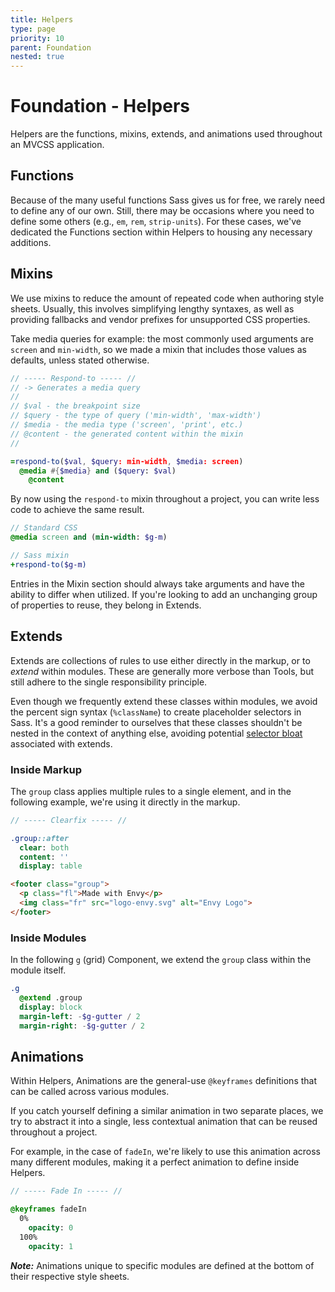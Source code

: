 ```yaml
---
title: Helpers
type: page
priority: 10
parent: Foundation
nested: true
---
```


Foundation - Helpers
====================

Helpers are the functions, mixins, extends, and animations used throughout an MVCSS application.

Functions
---------

Because of the many useful functions Sass gives us for free, we rarely need to define any of our own. Still, there may be occasions where you need to define some others (e.g., `em`, `rem`, `strip-units`). For these cases, we've dedicated the Functions section within Helpers to housing any necessary additions.

Mixins
------

We use mixins to reduce the amount of repeated code when authoring style sheets. Usually, this involves simplifying lengthy syntaxes, as well as providing fallbacks and vendor prefixes for unsupported CSS properties.

Take media queries for example: the most commonly used arguments are `screen` and `min-width`, so we made a mixin that includes those values as defaults, unless stated otherwise.

```sass
// ----- Respond-to ----- //
// -> Generates a media query
//
// $val - the breakpoint size
// $query - the type of query ('min-width', 'max-width')
// $media - the media type ('screen', 'print', etc.)
// @content - the generated content within the mixin
//

=respond-to($val, $query: min-width, $media: screen)
  @media #{$media} and ($query: $val)
    @content
```

By now using the `respond-to` mixin throughout a project, you can write less code to achieve the same result.

```sass
// Standard CSS
@media screen and (min-width: $g-m)

// Sass mixin
+respond-to($g-m)
```

Entries in the Mixin section should always take arguments and have the ability to differ when utilized. If you're looking to add an unchanging group of properties to reuse, they belong in Extends.

Extends
-------

Extends are collections of rules to use either directly in the markup, or to *extend* within modules. These are generally more verbose than Tools, but still adhere to the single responsibility principle.

Even though we frequently extend these classes within modules, we avoid the percent sign syntax (`%className`) to create placeholder selectors in Sass. It's a good reminder to ourselves that these classes shouldn't be nested in the context of anything else, avoiding potential [selector bloat][csswizardry-extends] associated with extends.

### Inside Markup

The `group` class applies multiple rules to a single element, and in the following example, we're using it directly in the markup.

```sass
// ----- Clearfix ----- //

.group::after
  clear: both
  content: ''
  display: table
```

```html
<footer class="group">
  <p class="fl">Made with Envy</p>
  <img class="fr" src="logo-envy.svg" alt="Envy Logo">
</footer>
```

### Inside Modules

In the following `g` (grid) Component, we extend the `group` class within the module itself.

```sass
.g
  @extend .group
  display: block
  margin-left: -$g-gutter / 2
  margin-right: -$g-gutter / 2
```

Animations
----------

Within Helpers, Animations are the general-use `@keyframes` definitions that can be called across various modules.

If you catch yourself defining a similar animation in two separate places, we try to abstract it into a single, less contextual animation that can be reused throughout a project.

For example, in the case of `fadeIn`, we're likely to use this animation across many different modules, making it a perfect animation to define inside Helpers.

```sass
// ----- Fade In ----- //

@keyframes fadeIn
  0%
    opacity: 0
  100%
    opacity: 1
```

***Note:*** Animations unique to specific modules are defined at the bottom of their respective style sheets.

[csswizardry-extends]: http://csswizardry.com/2014/01/extending-silent-classes-in-sass/
